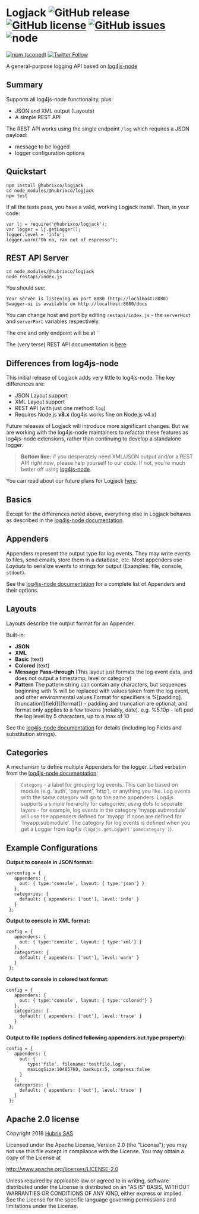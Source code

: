 # Logjack ![GitHub release](https://img.shields.io/github/release/hubrixco/logjack.svg) [![GitHub license](https://img.shields.io/github/license/hubrixco/logjack.svg)](https://github.com/hubrixco/logjack/blob/master/LICENSE) [![GitHub issues](https://img.shields.io/github/issues/hubrixco/logjack.svg)](https://github.com/hubrixco/logjack/issues) ![node](https://img.shields.io/node/v/passport.svg)
[![npm (scoped)](https://img.shields.io/npm/v/@hubrixco/logjack.svg)](https://www.npmjs.com/package/@hubrixco/logjack) [![Twitter Follow](https://img.shields.io/twitter/follow/hubrixco.svg?style=social&logo=twitter&label=Follow)](https://twitter.com/intent/follow?screen_name=hubrixco)

A general-purpose logging API based on [log4js-node](https://github.com/log4js-node/log4js-node)

## Summary
Supports all log4js-node functionality, plus:

- JSON and XML output (Layouts)
- A simple REST API

The REST API works using the single endpoint `/log` which requires a JSON payload: 

- message to be logged
- logger configuration options

## Quickstart
```
npm install @hubrixco/logjack
cd node_modules/@hubrixco/logjack
npm test
```

If all the tests pass, you have a valid, working Logjack install. Then, in your code:

```
var lj = require('@hubrixco/logjack');
var logger = lj.getLogger();
logger.level = 'info';
logger.warn("Oh no, ran out of espresso");
```

## REST API Server
```
cd node_modules/@hubrixco/logjack
node restapi/index.js
```

You should see:
```
Your server is listening on port 8080 (http://localhost:8080)
Swagger-ui is available on http://localhost:8080/docs
```

You can change host and port by editing `restapi/index.js` - the `serverHost` and `serverPort` variables respectively.

The one and only endpoint will be at ``

The (very terse) REST API documentation is [here](https://logjack.hubrix.io/logjack/v1.0.0/).

## Differences from log4js-node

This initial release of Logjack adds very little to log4js-node. The key differences are:
- JSON Layout support
- XML Layout support
- REST API (with just one method: `log`)
- Requires Node.js **v8.x** (log4js works fine on Node.js v4.x)

Future releases of Logjack will introduce more significant changes. But we are working with the log4js-node maintainers to refactor
these features as log4js-node extensions, rather than continuing to develop a standalone logger.

> **Bottom line:** if you desperately need XML/JSON output and/or a REST API *right now*, please help yourself to our code. If not, you're much better off using
[log4js-node](https://github.com/log4js-node/log4js-node).

You can read about our future plans for Logjack <a target="_blank" href="https://www.hubrix.co/2018/02/hubrix-release-logjack/">here</a>.

## Basics

Except for the differences noted above, everything else in Logjack behaves as described in the [log4js-node documentation](https://log4js-node.github.io/log4js-node/index.html).

## Appenders

Appenders represent the output type for log events. They may write events to files, send emails, store them in a database, etc. Most appenders use *Layouts* to serialize events to strings for output (Examples: file, console, `stdout`).

See the [log4js-node documentation](https://log4js-node.github.io/log4js-node/appenders.html) for a complete list of Appenders and their options. 

## Layouts

Layouts describe the output format for an Appender.

Built-in:

- **JSON**
- **XML**
- **Basic** (text)
- **Colored** (text)
- **Message Pass-through** (This layout just formats the log event data, and does not output a timestamp, level or category)
- **Pattern** The pattern string can contain any characters, but sequences beginning with % will be replaced with values taken from the log event, and other environmental values.Format for specifiers is %[padding].[truncation][field]{[format]} - padding and truncation are optional, and format only applies to a few tokens (notably, date). e.g. %5.10p - left pad the log level by 5 characters, up to a max of 10

See the [log4js-node documentation](https://log4js-node.github.io/log4js-node/layouts.html) for details (including log Fields and substitution strings).

## Categories

A mechanism to define multiple Appenders for the logger. Lifted verbatim from the [log4js-node documentation](https://log4js-node.github.io/log4js-node/terms.html):

> `Category` - a label for grouping log events. This can be based on module (e.g. ‘auth’, ‘payment’, ‘http’), or anything you like. Log events with the same category will go to the same appenders. Log4js supports a simple hierarchy for categories, using dots to separate layers - for example, log events in the category ‘myapp.submodule’ will use the appenders defined for ‘myapp’ if none are defined for ‘myapp.submodule’. The category for log events is defined when you get a Logger from log4js (`log4js.getLogger('somecategory')`).

## Example Configurations

**Output to console in JSON format:**
```
varconfig = {
   appenders: {
     out: { type:'console', layout: { type:'json'} }
   },
   categories: {
     default: { appenders: ['out'], level:'info' }
   }
 };
```

**Output to console in XML format:**

```
config = {
   appenders: {
     out: { type:'console', layout: { type:'xml'} }
   },
   categories: {
     default: { appenders: ['out'], level:'warn' }
   }
 };
```

**Output to console in colored text format:**

```
config = {
   appenders: {
     out: { type:'console', layout: { type:'colored'} }
   },
   categories: {
     default: { appenders: ['out'], level:'trace' }
   }
 };
```

**Output to file (options defined following appenders.out.type property):**

```
config = {
   appenders: {
     out: {
		type:'file', filename:'testfile.log',
		maxLogSize:10485760, backups:5, compress:false
	 }
   },
   categories: {
     default: { appenders: ['out'], level:'trace' }
   }
 };
```

## Apache 2.0 license

Copyright  2018 [Hubrix SAS](https://www.hubrix.co)

Licensed under the Apache License, Version 2.0 (the "License");
you may not use this file except in compliance with the License.
You may obtain a copy of the License at

http://www.apache.org/licenses/LICENSE-2.0

Unless required by applicable law or agreed to in writing, software
distributed under the License is distributed on an "AS IS" BASIS,
WITHOUT WARRANTIES OR CONDITIONS OF ANY KIND, either express or implied.
See the License for the specific language governing permissions and
limitations under the License.
